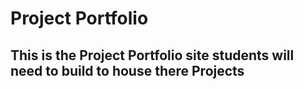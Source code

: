# Project Portfolio

## This is the Project Portfolio site students will need to build to house there Projects